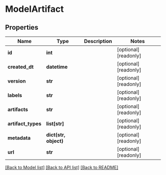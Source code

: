 # ModelArtifact

## Properties
Name | Type | Description | Notes
------------ | ------------- | ------------- | -------------
**id** | **int** |  | [optional] [readonly] 
**created_dt** | **datetime** |  | [optional] [readonly] 
**version** | **str** |  | [optional] [readonly] 
**labels** | **str** |  | [optional] [readonly] 
**artifacts** | **str** |  | [optional] [readonly] 
**artifact_types** | **list[str]** |  | [optional] [readonly] 
**metadata** | **dict(str, object)** |  | [optional] [readonly] 
**url** | **str** |  | [optional] [readonly] 

[[Back to Model list]](../README.md#documentation-for-models) [[Back to API list]](../README.md#documentation-for-api-endpoints) [[Back to README]](../README.md)


